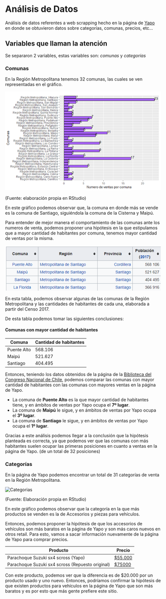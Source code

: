 # Análisis de Datos 

Análisis de datos referentes a web scrapping hecho en la página de [Yapo](https://www.yapo.cl/region_metropolitana?ca=15_s&o=) en donde se obtuvieron datos sobre categorías, comunas, precios, etc...

## Variables que llaman la atención

Se separaron 2 variables, estas variables son: *comunas* y *categorías* 

### Comunas 

En la Región Metropolitana tenemos 32 comunas, las cuales se ven representadas en el gráfico. 

![Comunas](https://raw.githubusercontent.com/Xiomycv/TrabajoGraficos/master/Gráfico_comunas.png)

(Fuente: elaboración propia en RStudio)

En este gráfico podemos observar que, la comuna en donde más se vende es la comuna de Santiago, siguiéndola la comuna de la Cisterna y Maipú.

Para entender de mejor manera el comportamiento de las comunas ante los numeros de venta, podemos proponer una hipótesis en la que estipulamos que a mayor cantidad de habitantes por comuna, tenemos mayor cantidad de ventas por la misma. 

![Habitantes por comuna](https://github.com/Xiomycv/TrabajoGraficos/blob/master/Tabladecomunasyhabitantes.png)

En esta tabla, podemos observar algunas de las comunas de la Región Metropolitana y las cantidades de habitantes de cada una, elaborada a partir del Censo 2017.

De esta tabla podemos tomar las siguientes conclusiones: 

#### Comunas con mayor cantidad de habitantes

| Comuna | Cantidad de habitantes |
| ------------- | ------------- |
| Puente Alto  | 568.106  |
| Maipú  | 521.627  |
| Santiago  | 404.495 |


Entonces, teniendo los datos obtenidos de la página de la [Biblioteca del Congreso Nacional de Chile](https://www.bcn.cl/siit/actualidad-territorial/Censo%202017%20Comuna/), podemos comparar las comunas con mayor cantidad de habitantes con las comunas con mayores ventas en la página de Yapo. 

+ La comuna de **Puente Alto** es la que mayor cantidad de habitantes tiene, y en ámbitos de ventas por Yapo ocupa el **7º lugar**.
+ La comuna de **Maipú** le sigue, y en ámbitos de ventas por Yapo ocupa el **3º lugar**.
+ La comuna de **Santiago** le sigue, y en ámbitos de ventas por Yapo ocupa el **1º lugar**. 

Gracias a este análisis podemos llegar a la conclusión que la hipótesis planteada es correcta, ya que podemos ver que las comunas con más habitantes suelen ocupar las primeras posiciones en cuanto a ventas en la página de Yapo. (de un total de 32 posiciones)

### Categorías 

En la página de Yapo podemos encontrar un total de 31 categorías de venta en la Región Metropolitana. 

![Categorias](https://raw.githubusercontent.com/Xiomycv/TrabajoGraficos/master/Gráfico_categorias.png)

(Fuente: Elaboración propia en RStudio)

En este gráfico podemos observar que la categoría en la que más productos se venden es la de Accesorios y piezas para vehículos.

Entonces, podemos proponer la hipótesis de que los accesorios de vehículos son más baratos en la página de Yapo y son más caros nuevos en otros retail. 
Para esto, vamos a sacar información nuevamente de la página de Yapo para comprar precios. 

| Producto | Precio |
| ------------- | ------------- |
| Parachoque Suzuki sx4 scross (Yapo) | [$55.000](https://www.yapo.cl/region_metropolitana/accesorios_vehiculos/parachoque_suzuki_sx4_scross_envio_regiones_73763604.htm?ca=15_s&oa=73763604&xsp=31)  |
| Parachoque Suzuki sx4 scross (Repuesto original) | [$75000](https://repuestosoriginales.cl/parachoque/5307-parachoque-delantero-suzuki-sx4-s-cross-08-11.html)  |

Con este producto, podemos ver que la diferencia es de $20.000 por un producto usado y uno nuevo. Entonces, podríamos confirmar la hipótesis de que existen productos para vehículos en la página de Yapo que son más baratos y es por esto que más gente prefiere este sitio. 




